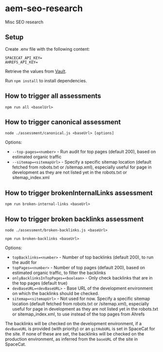 # aem-seo-research
Misc SEO research

## Setup
Create .env file with the following content:
```
SPACECAT_API_KEY=
AHREFS_API_KEY=
```
Retrieve the values from [Vault](https://vault-amer.adobe.net/ui/vault/secrets/aem_exp_success_eng/show/spacecat/seo).

Run `npm install` to install dependencies.

## How to trigger all assessments

`npm run all <baselUrl>`

## How to trigger canonical assessment

`node ./assessment/canonical.js <baseUrl> [options]`

Options:
- `--top-pages=<number>` - Run audit for top pages (default 200), based on estimated organic traffic
- `--sitemap=<sitemapUrl>` - Specify a specific sitemap location (default fetched from robots.txt or /sitemap.xml), 
especially useful for page in development as they are not listed yet in the robots.txt or sitemap_index.xml

## How to trigger brokenInternalLinks assessment

`npm run broken-internal-links <baseUrl>`

## How to trigger broken backlinks assessment

`node ./assessment/broken-backlinks.js <baseUrl>`

`npm run broken-backlinks <baseUrl>`

Options:
- `topBacklinks=<number>` - Number of top backlinks (default 200), to run the audit for
- `topPages=<number>` - Number of top pages (default 200), based on estimated organic traffic, to filter the backlinks
- `onlyBacklinksInTopPages=<boolean>` - Only check backlinks that are in the top pages (default true)
- `devBaseURL=<devBaseURL>` - Base URL of the development environment on which the backlinks should be checked. 
- `sitemap=<sitemapUrl>` - Not used for now. Specify a specific sitemap location (default fetched from robots.txt or 
  /sitemap.xml), especially useful for page in development as they are not listed yet in the robots.txt or sitemap_index.xml,
 to use instead of the top pages from Ahrefs

The backlinks will be checked on the development environment, if a `devBaseURL` is provided (with priority) or an 
`gitHubURL` is set in SpaceCat for the site. If none of these are set, the backlinks will be checked on the 
production environment, as inferred from the `baseURL` of the site in SpaceCat.
